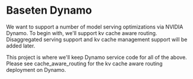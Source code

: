 # Baseten Dynamo

We want to support a number of model serving optimizations via NVIDIA Dynamo. To
begin with, we'll support kv cache aware routing. Disaggregated serving support
and kv cache management support will be added later.

This project is where we'll keep Dynamo service code for all of the above.
Please see cache_aware_routing for the kv cache aware routing deployment on
Dynamo.